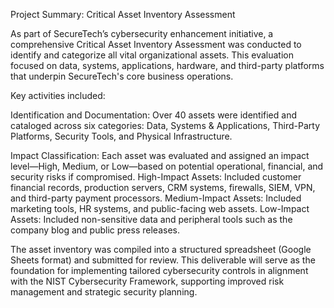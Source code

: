 Project Summary: Critical Asset Inventory Assessment

As part of SecureTech’s cybersecurity enhancement initiative, a comprehensive Critical Asset Inventory Assessment was conducted to identify and categorize all vital organizational assets. This evaluation focused on data, systems, applications, hardware, and third-party platforms that underpin SecureTech's core business operations.

Key activities included:

Identification and Documentation: Over 40 assets were identified and cataloged across six categories: Data, Systems & Applications, Third-Party Platforms, Security Tools, and Physical Infrastructure.

Impact Classification: Each asset was evaluated and assigned an impact level—High, Medium, or Low—based on potential operational, financial, and security risks if compromised.
High-Impact Assets: Included customer financial records, production servers, CRM systems, firewalls, SIEM, VPN, and third-party payment processors.
Medium-Impact Assets: Included marketing tools, HR systems, and public-facing web assets.
Low-Impact Assets: Included non-sensitive data and peripheral tools such as the company blog and public press releases.


The asset inventory was compiled into a structured spreadsheet (Google Sheets format) and submitted for review. This deliverable will serve as the foundation for implementing tailored cybersecurity controls in alignment with the NIST Cybersecurity Framework, supporting improved risk management and strategic security planning.
